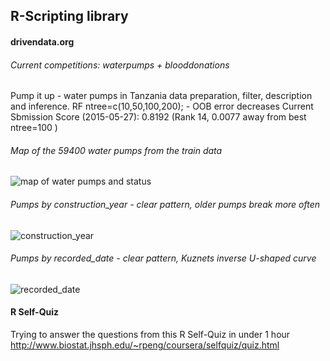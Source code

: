 ## R-Scripting library

#### drivendata.org
###### Current competitions: waterpumps + blooddonations
Pump it up - water pumps in Tanzania
data preparation, filter, description and inference. RF ntree=c(10,50,100,200); - OOB error decreases
Current Sbmission Score (2015-05-27): 0.8192 (Rank 14, 0.0077 away from best ntree=100 )

###### Map of the 59400 water pumps from the train data
![map of water pumps and status](https://github.com/uioreanu/R-Scripts/blob/master/DrivenData%20-%20Pump%20it%20Up%20Data%20Mining%20the%20Water%20Table/waterpumps.png?raw=true)

###### Pumps by construction_year - clear pattern, older pumps break more often
![construction_year](https://github.com/uioreanu/R-Scripts/blob/master/DrivenData%20-%20Pump%20it%20Up%20Data%20Mining%20the%20Water%20Table/construction_year_U-shaped.png?raw=true)

###### Pumps by recorded_date - clear pattern, Kuznets inverse U-shaped curve
![recorded_date](https://github.com/uioreanu/R-Scripts/blob/master/DrivenData%20-%20Pump%20it%20Up%20Data%20Mining%20the%20Water%20Table/date_recorded_Kuznets_curve.png?raw=true)


#### R Self-Quiz
Trying to answer the questions from this R Self-Quiz in under 1 hour
http://www.biostat.jhsph.edu/~rpeng/coursera/selfquiz/quiz.html
